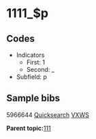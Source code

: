 # 1111\_$p

## Codes

-   Indicators
    -   First: 1
    -   Second: \_
-   Subfield: p

## Sample bibs

5966644 [Quicksearch](https://search.library.yale.edu/catalog/5966644) [VXWS](http://prodorbis.library.yale.edu:7014/vxws/GetHoldingsService?bibId=5966644)

**Parent topic:**[111](../../tags/111/111.md)

